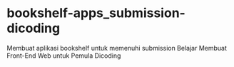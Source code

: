 # bookshelf-apps_submission-dicoding

Membuat aplikasi bookshelf untuk memenuhi submission Belajar Membuat Front-End Web untuk Pemula Dicoding
